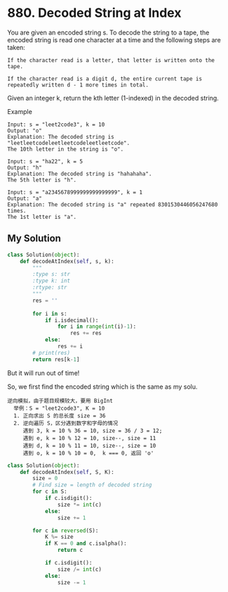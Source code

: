 # 880. Decoded String at Index
You are given an encoded string s. To decode the string to a tape, the encoded string is read one character at a time and the following steps are taken:

    If the character read is a letter, that letter is written onto the tape.
    
    If the character read is a digit d, the entire current tape is repeatedly written d - 1 more times in total.

Given an integer k, return the kth letter (1-indexed) in the decoded string.



Example
```
Input: s = "leet2code3", k = 10
Output: "o"
Explanation: The decoded string is "leetleetcodeleetleetcodeleetleetcode".
The 10th letter in the string is "o".
```
```
Input: s = "ha22", k = 5
Output: "h"
Explanation: The decoded string is "hahahaha".
The 5th letter is "h".
```

```
Input: s = "a2345678999999999999999", k = 1
Output: "a"
Explanation: The decoded string is "a" repeated 8301530446056247680 times.
The 1st letter is "a".
```

## My Solution
```python
class Solution(object):
    def decodeAtIndex(self, s, k):
        """
        :type s: str
        :type k: int
        :rtype: str
        """
        res = ''
        
        for i in s:
            if i.isdecimal():
                for i in range(int(i)-1):
                    res += res
            else:
                res += i
        # print(res)
        return res[k-1]
```
But it will run out of time!


So, we first find the encoded string which is the same as my solu.
```
逆向模拟，由于题目规模较大，要用 BigInt 
  举例：S = "leet2code3", K = 10
  1. 正向求出 S 的总长度 size = 36
  2. 逆向遍历 S，区分遇到数字和字母的情况
     遇到 3, k = 10 % 36 = 10, size = 36 / 3 = 12;
     遇到 e, k = 10 % 12 = 10, size--, size = 11
     遇到 d, k = 10 % 11 = 10, size--, size = 10
     遇到 o, k = 10 % 10 = 0,  k === 0, 返回 'o'

```
```python
class Solution(object):
    def decodeAtIndex(self, S, K):
        size = 0
        # Find size = length of decoded string
        for c in S:
            if c.isdigit():
                size *= int(c)
            else:
                size += 1

        for c in reversed(S):
            K %= size
            if K == 0 and c.isalpha():
                return c

            if c.isdigit():
                size /= int(c)
            else:
                size -= 1

```